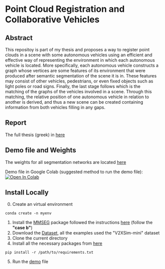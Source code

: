 # Point Cloud Registration and Collaborative Vehicles
 
## Abstract 
This repositoy is part of my thesis and proposes a way to register point clouds in a scene with some autonomous vehicles using an efficient and effective way of representing the environment in which each autonomous vehicle is located. More specifically, each autonomous vehicle constructs a graph whose vertices are some features of its environment that were produced after semantic segmentation of the scene it is in. These features may consist of other vehicles, pedestrians, or even fixed objects such as light poles or road signs. Finally, the last stage follows which is the matching of the graphs of the vehicles involved in a scene. Through this matching, the relative position of one autonomous vehicle in relation to another is derived, and thus a new scene can be created containing information from both vehicles filling in any gaps.

## Report
The full thesis (greek) in [here]()

## Demo file and Weights
The weights for all segmentation networks are located [here](https://drive.google.com/drive/folders/1WgPgGwLYAaqxpuND6rLDiOaC0ZuKREts?usp=drive_link)

Demo file in Google Colab (suggested method to run the demo file): 
[![Open In Colab](https://colab.research.google.com/assets/colab-badge.svg)](https://colab.research.google.com/drive/17Sk9uEQcouigFRKC9RYAlrL7oETHiOG6?usp=drive_link)

## Install Locally
0. Create an virtual environment
```console
conda create -n myenv 
```
1. Install the [MMSEG](https://github.com/open-mmlab/mmsegmentation) package followed the instructions [here](https://mmsegmentation.readthedocs.io/en/latest/get_started.html) (follow the **"case b"**)
2. Download the [Dataset](https://ai4ce.github.io/V2X-Sim/), all the examples used the "V2XSim-mini" dataset
3. Clone the current directory
4. Install all the necessary packages from 
[here](./requirements.txt)
```
pip install -r /path/to/requirements.txt
```
5. Run the [demo](./demo.ipynb) file
